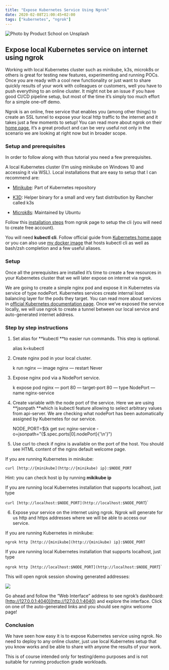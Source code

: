 ```yaml
---
title: "Expose Kubernetes Service Using Ngrok"
date: 2020-02-08T21:00:45+02:00
tags: ["kubernetes", "ngrok"]
---
```


![Photo by [Product School](https://unsplash.com/@productschool?utm_source=unsplash&utm_medium=referral&utm_content=creditCopyText) on [Unsplash](https://unsplash.com/s/photos/office?utm_source=unsplash&utm_medium=referral&utm_content=creditCopyText)](https://cdn-images-1.medium.com/max/8064/1*trEH_iYn7WBWUAz6DVto1Q.jpeg)

## **Expose local Kubernetes service on internet using ngrok**

Working with local Kubernetes cluster such as minikube, k3s, microk8s or others is great for testing new features, experimenting and running POCs. Once you are ready with a cool new functionality or just want to share quickly results of your work with colleagues or customers, well you have to push everything to an online cluster. It might not be an issue if you have good CI/CD pipeline setup, but most of the time it’s simply too much effort for a simple one-off demo.

<!--truncate-->

Ngrok is an online, free service that enables you (among other things) to create an SSL tunnel to expose your local http traffic to the internet and it takes just a few moments to setup! You can read more about ngrok on their [home page](https://dashboard.ngrok.com/get-started), it’s a great product and can be very useful not only in the scenario we are looking at right now but in broader scope.

### Setup and prerequisites

In order to follow along with thus tutorial you need a few prerequisites.

A local Kubernetes cluster (I’m using minikube on Windows 10 and accessing it via WSL). Local installations that are easy to setup that I can recommend are:

- [Minikube](https://github.com/kubernetes/minikube): Part of Kubernetes repository

- [K3D](https://github.com/rancher/k3d): Helper binary for a small and very fast distribution by Rancher called k3s

- [Microk8s](https://github.com/ubuntu/microk8s): Maintained by Ubuntu

Follow this [installation steps](https://dashboard.ngrok.com/get-started) from ngrok page to setup the cli (you will need to create free account).

You will need **kubectl cli**. Follow official guide from [Kubernetes home page](https://kubernetes.io/docs/tasks/tools/install-kubectl/) or you can also use [my docker image](https://hub.docker.com/repository/docker/piotrzan/kubectl-comp) that hosts kubectl cli as well as bash/zsh completion and a few useful aliases.

### Setup

Once all the prerequisites are installed it’s time to create a few resources in your Kubernetes cluster that we will later expose on internet via ngrok.

We are going to create a simple nginx pod and expose it in Kubernetes via service of type nodePort. Kubernetes services create internal load balancing layer for the pods they target. You can read more about services in [official Kubernetes documentation page](https://kubernetes.io/docs/concepts/services-networking/service/). Once we’ve exposed the service locally, we will use ngrok to create a tunnel between our local service and auto-generated internet address.

### Step by step instructions

1. Set alias for **kubectl **to easier run commands. This step is optional.

   alias k=kubectl

2. Create nginx pod in your local cluster.

   k run nginx — image nginx — restart Never

3. Expose nginx pod via a NodePort service.

   k expose pod nginx — port 80 — target-port 80 — type NodePort — name nginx-service

4. Create variable with the node port of the service. Here we are using **jsonpath **which is kubectl feature allowing to select arbitrary values from api-server. We are checking what nodePort has been automatically assigned by Kubernetes for our service.

   NODE_PORT=$(k get svc nginx-service -o=jsonpath=”{$.spec.ports[0].nodePort}{'\n'}")

5. Use curl to check if nginx is available on the port of the host. You should see HTML content of the nginx default welcome page.

If you are running Kubernetes in minikube:

`curl [http://{minikube](http://{minikube) ip}:$NODE_PORT`

Hint: you can check host ip by running **mikikube ip**

If you are running local Kubernetes installation that supports localhost, just type

`curl [http://localhost:$NODE_PORT](http://localhost:$NODE_PORT`)`

6. Expose your service on the internet using ngrok. Ngrok will generate for us http and https addresses where we will be able to access our service.

If you are running Kubernetes in minikube:

`ngrok http [http://{minikube](http://{minikube) ip}:$NODE_PORT`

If you are running local Kubernetes installation that supports localhost, just type

`ngrok http [http://localhost:$NODE_PORT](http://localhost:$NODE_PORT`)`

This will open ngrok session showing generated addresses:

![](https://cdn-images-1.medium.com/max/2854/1*M6TsBA-AE-uHSS59t2gN6Q.png)

Go ahead and follow the “Web Interface” address to see ngrok’s dashboard: [http://127.0.0.1:4040](http://127.0.0.1:4040) and explore the interface. Click on one of the auto-generated links and you should see nginx welcome page!

### Conclusion

We have seen how easy it is to expose Kubernetes service using ngrok. No need to deploy to any online cluster, just use local Kubernetes setup that you know works and be able to share with anyone the results of your work.

This is of course intended only for testing/demo purposes and is not suitable for running production grade workloads.
